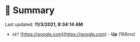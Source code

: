 # 📖 Summary
Last updated: **11/3/2021, 8:34:14 AM**

- `GET` [https://google.com](https://google.com) - **Up** (166ms)
